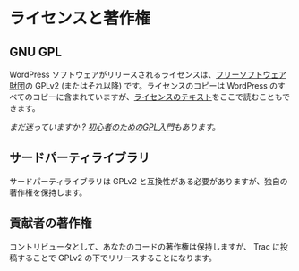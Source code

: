 <!--
# Licensing &amp; Copyright
-->

# ライセンスと著作権

## GNU GPL

<!--
The license under which the WordPress software is released is the GPLv2 (or later) from the [Free Software Foundation](http://www.fsf.org/). A copy of the license is included with every copy of WordPress, but you can also read [the text of the license](https://wordpress.org/about/gpl/) here.
-->

WordPress ソフトウェアがリリースされるライセンスは、[フリーソフトウェア財団](http://www.fsf.org/)の GPLv2 (またはそれ以降) です。ライセンスのコピーは WordPress のすべてのコピーに含まれていますが、[ライセンスのテキスト](https://wordpress.org/about/gpl/)をここで読むこともできます。

<!--
*Still lost? We have a [beginner’s GPL primer](https://make.wordpress.org/community/handbook/wordcamp-organizer/planning-details/gpl-primer/), too.*
-->

*まだ迷っていますか ? [初心者のためのGPL入門](https://make.wordpress.org/community/handbook/wordcamp-organizer/planning-details/gpl-primer/)もあります。*

<!--
## Third Party Libraries
-->

## サードパーティライブラリ

<!--
Third-Party libraries must be GPLv2 compatible, but retain their own copyright.
-->

サードパーティライブラリは GPLv2 と互換性がある必要がありますが、独自の著作権を保持します。

<!--
## Contributor Copyright
-->

## 貢献者の著作権

<!--
As a contributor, you retain the copyright to your code, however by submitting it to Trac you are releasing it under the GPLv2.
-->

コントリビュータとして、あなたのコードの著作権は保持しますが、 Trac に投稿することで GPLv2 の下でリリースすることになります。
